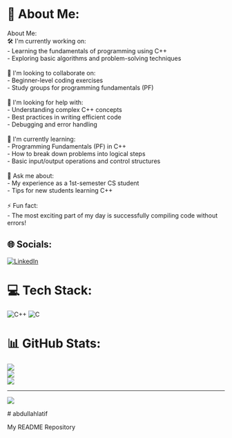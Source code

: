# 💫 About Me:
About Me:  <br>🛠 I'm currently working on:  <br>- Learning the fundamentals of programming using C++  <br>- Exploring basic algorithms and problem-solving techniques<br><br>🤝 I'm looking to collaborate on:  <br>- Beginner-level coding exercises  <br>- Study groups for programming fundamentals (PF)<br><br>🧠 I'm looking for help with:  <br>- Understanding complex C++ concepts  <br>- Best practices in writing efficient code  <br>- Debugging and error handling<br><br>🌱 I'm currently learning:  <br>- Programming Fundamentals (PF) in C++  <br>- How to break down problems into logical steps  <br>- Basic input/output operations and control structures<br><br>💬 Ask me about:  <br>- My experience as a 1st-semester CS student  <br>- Tips for new students learning C++<br><br>⚡ Fun fact:  <br>- The most exciting part of my day is successfully compiling code without errors!


## 🌐 Socials:
[![LinkedIn](https://img.shields.io/badge/LinkedIn-%230077B5.svg?logo=linkedin&logoColor=white)](https://linkedin.com/in/https://www.linkedin.com/in/abdullahh-latif/) 

# 💻 Tech Stack:
![C++](https://img.shields.io/badge/c++-%2300599C.svg?style=for-the-badge&logo=c%2B%2B&logoColor=white) ![C](https://img.shields.io/badge/c-%2300599C.svg?style=for-the-badge&logo=c&logoColor=white)
# 📊 GitHub Stats:
![](https://github-readme-stats.vercel.app/api?username=abdullahlatiff&theme=dark&hide_border=false&include_all_commits=false&count_private=false)<br/>
![](https://github-readme-streak-stats.herokuapp.com/?user=abdullahlatiff&theme=dark&hide_border=false)<br/>
![](https://github-readme-stats.vercel.app/api/top-langs/?username=abdullahlatiff&theme=dark&hide_border=false&include_all_commits=false&count_private=false&layout=compact)

---
[![](https://visitcount.itsvg.in/api?id=abdullahlatiff&icon=0&color=0)](https://visitcount.itsvg.in)

<!-- Proudly created with GPRM ( https://gprm.itsvg.in ) --># abdullahlatif
My README Repository
